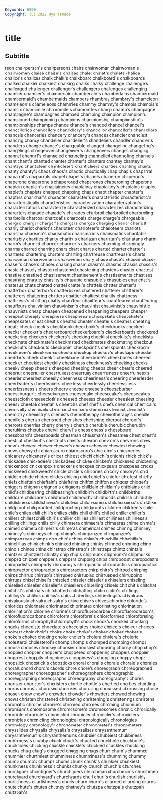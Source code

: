 ```yaml
---
Keywords: 6900
Copyright: (C) 2022 Ryu Yamada
---
```



# title

## Subtitle
rson chairperson's chairpersons
chairs chairwoman chairwoman's chairwomen chaise chaise's chaises chalet chalet's chalets
chalice chalice's chalices chalk chalk's chalkboard chalkboard's chalkboards chalked chalkier
chalkiest chalking chalks chalky challenge challenge's challenged challenger challenger's challengers
challenges challenging chamber chamber's chamberlain chamberlain's chamberlains chambermaid chambermaid's chambermaids
chambers chambray chambray's chameleon chameleon's chameleons chammies chammy chammy's chamois
chamois's chamoix chamomile chamomile's chamomiles champ champ's champagne champagne's champagnes
champed champing champion champion's championed championing champions championship championship's championships
champs chance chance's chanced chancel chancel's chancelleries chancellery chancellery's chancellor
chancellor's chancellors chancels chanceries chancery chancery's chances chancier chanciest chancing
chancy chandelier chandelier's chandeliers chandler chandler's chandlers change change's changeable
changed changeling changeling's changelings changeover changeover's changeovers changes changing channel
channel's channeled channeling channelled channelling channels chant chant's chanted chanter
chanter's chanters chantey chantey's chanteys chanticleer chanticleer's chanticleers chanties chanting
chants chanty chanty's chaos chaos's chaotic chaotically chap chap's chaparral
chaparral's chaparrals chapel chapel's chapels chaperon chaperon's chaperone chaperone's chaperoned
chaperones chaperoning chaperons chaplain chaplain's chaplaincies chaplaincy chaplaincy's chaplains chaplet
chaplet's chaplets chapped chapping chaps chapt chapter chapter's chapters char
char's character character's characteristic characteristic's characteristically characteristics characterization characterization's characterizations
characterize characterized characterizes characterizing characters charade charade's charades charbroil charbroiled
charbroiling charbroils charcoal charcoal's charcoals charge charge's chargeable charged charger
charger's chargers charges charging charier chariest charily chariot chariot's charioteer
charioteer's charioteers chariots charisma charisma's charismatic charismatic's charismatics charitable charitably
charities charity charity's charlatan charlatan's charlatans charm charm's charmed charmer
charmer's charmers charming charmingly charms charred charring chars chart chart's
charted charter charter's chartered chartering charters charting chartreuse chartreuse's charts
charwoman charwoman's charwomen chary chase chase's chased chaser chaser's chasers
chases chasing chasm chasm's chasms chassis chassis's chaste chastely chasten
chastened chastening chastens chaster chastest chastise chastised chastisement chastisement's chastisements
chastises chastising chastity chastity's chasuble chasuble's chasubles chat chat's chateaus
chats chatted chattel chattel's chattels chatter chatter's chatterbox chatterbox's chatterboxes
chattered chatterer chatterer's chatterers chattering chatters chattier chattiest chattily chattiness
chattiness's chatting chatty chauffeur chauffeur's chauffeured chauffeuring chauffeurs chauvinism chauvinism's
chauvinist chauvinist's chauvinistic chauvinists cheap cheapen cheapened cheapening cheapens cheaper
cheapest cheaply cheapness cheapness's cheapskate cheapskate's cheapskates cheat cheat's cheated
cheater cheater's cheaters cheating cheats check check's checkbook checkbook's checkbooks
checked checker checker's checkerboard checkerboard's checkerboards checkered checkering checkers checkers's
checking checklist checklist's checklists checkmate checkmate's checkmated checkmates checkmating checkout
checkout's checkouts checkpoint checkpoint's checkpoints checkroom checkroom's checkrooms checks checkup
checkup's checkups cheddar cheddar's cheek cheek's cheekbone cheekbone's cheekbones cheeked
cheekier cheekiest cheekily cheekiness cheekiness's cheeking cheeks cheeky cheep cheep's
cheeped cheeping cheeps cheer cheer's cheered cheerful cheerfuller cheerfullest cheerfully
cheerfulness cheerfulness's cheerier cheeriest cheerily cheeriness cheeriness's cheering cheerleader cheerleader's
cheerleaders cheerless cheerlessly cheerlessness cheerlessness's cheers cheery cheese cheese's cheeseburger
cheeseburger's cheeseburgers cheesecake cheesecake's cheesecakes cheesecloth cheesecloth's cheesed cheeses cheesier
cheesiest cheesing cheesy cheetah cheetah's cheetahs chef chef's chefs chemical
chemical's chemically chemicals chemise chemise's chemises chemist chemist's chemistry chemistry's
chemists chemotherapy chemotherapy's chenille chenille's cherish cherished cherishes cherishing cheroot
cheroot's cheroots cherries cherry cherry's cherub cherub's cherubic cherubim cherubims
cherubs chervil chervil's chess chess's chessboard chessboard's chessboards chessman chessman's
chessmen chest chest's chestnut chestnut's chestnuts chests chevron chevron's chevrons
chew chew's chewed chewer chewer's chewers chewier chewiest chewing chews
chewy chi chiaroscuro chiaroscuro's chic chic's chicaneries chicanery chicanery's chicer
chicest chichi chichi's chichis chick chick's chickadee chickadee's chickadees chicken
chicken's chickened chickening chickenpox chickenpox's chickens chickpea chickpea's chickpeas chicks
chickweed chickweed's chicle chicle's chicories chicory chicory's chid chidden chide
chided chides chiding chief chief's chiefer chiefest chiefly chiefs chieftain
chieftain's chieftains chiffon chiffon's chigger chigger's chiggers chignon chignon's chignons
chilblain chilblain's chilblains child child's childbearing childbearing's childbirth childbirth's childbirths
childcare childcare's childhood childhood's childhoods childish childishly childishness childishness's childless
childlessness childlessness's childlike childproof childproofed childproofing childproofs children children's chile
chile's chiles chili chili's chilies chilis chill chill's chilled chiller
chiller's chillers chillest chilli chilli's chillier chillies chilliest chilliness chilliness's
chilling chillings chills chilly chimaera chimaera's chimaeras chime chime's chimed
chimera chimera's chimeras chimerical chimes chiming chimney chimney's chimneys chimp
chimp's chimpanzee chimpanzee's chimpanzees chimps chin chin's china china's chinchilla
chinchilla's chinchillas chink chink's chinked chinking chinks chinned chinning chino
chino's chinos chins chinstrap chinstrap's chinstraps chintz chintz's chintzier chintziest
chintzy chip chip's chipmunk chipmunk's chipmunks chipped chipper chipper's chippers
chipping chips chiropodist chiropodist's chiropodists chiropody chiropody's chiropractic chiropractic's chiropractics
chiropractor chiropractor's chiropractors chirp chirp's chirped chirping chirps chirrup chirrup's
chirruped chirruping chirrupped chirrupping chirrups chisel chisel's chiseled chiseler chiseler's
chiselers chiseling chiselled chiseller chiseller's chisellers chiselling chisels chit chit's
chitchat chitchat's chitchats chitchatted chitchatting chitin chitin's chitlings chitlings's chitlins
chitlins's chits chitterlings chitterlings's chivalrous chivalrously chivalry chivalry's chive chive's
chives chloride chloride's chlorides chlorinate chlorinated chlorinates chlorinating chlorination chlorination's
chlorine chlorine's chlorofluorocarbon chlorofluorocarbon's chlorofluorocarbons chloroform chloroform's chloroformed chloroforming chloroforms
chlorophyll chlorophyll's chock chock's chocked chocking chocks chocolate chocolate's chocolates
choice choice's choicer choices choicest choir choir's choirs choke choke's
choked choker choker's chokers chokes choking choler choler's cholera cholera's
choleric cholesterol cholesterol's chomp chomp's chomped chomping chomps choose chooses
choosey choosier choosiest choosing choosy chop chop's chopped chopper chopper's
choppered choppering choppers choppier choppiest choppily choppiness choppiness's chopping choppy
chops chopstick chopstick's chopsticks choral choral's chorale chorale's chorales chorals
chord chord's chords chore chore's choreograph choreographed choreographer choreographer's choreographers
choreographic choreographing choreographs choreography choreography's chores chorister chorister's choristers chortle
chortle's chortled chortles chortling chorus chorus's chorused choruses chorusing chorussed
chorussing chose chosen chow chow's chowder chowder's chowders chowed chowing
chows christen christened christening christening's christenings christens chromatic chrome chrome's
chromed chromes chroming chromium chromium's chromosome chromosome's chromosomes chronic chronically
chronicle chronicle's chronicled chronicler chronicler's chroniclers chronicles chronicling chronological chronologically
chronologies chronology chronology's chronometer chronometer's chronometers chrysalides chrysalis chrysalis's chrysalises
chrysanthemum chrysanthemum's chrysanthemums chubbier chubbiest chubbiness chubbiness's chubby chuck chuck's
chucked chuckhole chuckhole's chuckholes chucking chuckle chuckle's chuckled chuckles chuckling
chucks chug chug's chugged chugging chugs chum chum's chummed chummier
chummiest chumminess chumminess's chumming chummy chump chump's chumps chums chunk
chunk's chunkier chunkiest chunkiness chunkiness's chunks chunky church church's churches
churchgoer churchgoer's churchgoers churchman churchman's churchmen churchyard churchyard's churchyards churl
churl's churlish churlishly churlishness churlishness's churls churn churn's churned churning
churns chute chute's chutes chutney chutney's chutzpa chutzpa's chutzpah chutzpah's
